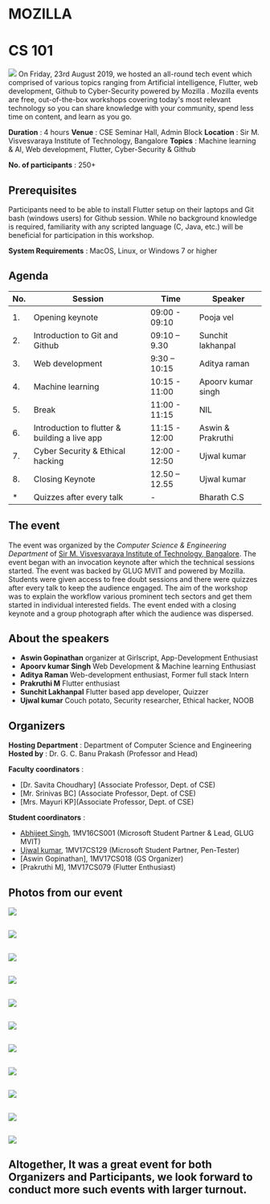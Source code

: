 #
# MOZILLA

# CS 101

![](/assets/images/cs101/img_1.JPG)
On Friday, 23rd August 2019, we hosted an all-round tech event which comprised of various topics ranging from Artificial intelligence, Flutter, web development, Github to Cyber-Security powered by Mozilla . Mozilla events are free, out-of-the-box workshops covering today&#39;s most relevant technology so you can share knowledge with your community, spend less time on content, and learn as you go.

**Duration** : 4 hours
**Venue** : CSE Seminar Hall, Admin Block
**Location** : Sir M. Visvesvaraya Institute of Technology, Bangalore
**Topics** : Machine learning &amp; AI, Web development, Flutter, Cyber-Security &amp; Github

**No. of participants** : 250+

## Prerequisites

Participants need to be able to install Flutter setup on their laptops and Git bash (windows users) for Github session. While no background knowledge is required, familiarity with any scripted language (C, Java, etc.) will be beneficial for participation in this workshop.

**System Requirements** : MacOS, Linux, or Windows 7 or higher

## Agenda

| **No.** | **Session** | **Time** | **Speaker** |
| --- | --- | --- | --- |
| 1. | Opening keynote | 09:00 - 09:10 | Pooja vel |
| 2. | Introduction to Git and Github | 09:10 – 9.30 | Sunchit lakhanpal |
| 3. | Web development | 9:30 – 10:15 | Aditya raman |
| 4. | Machine learning | 10:15 - 11:00 | Apoorv kumar singh |
| 5. |  Break | 11:00 - 11:15 | NIL |
| 6. | Introduction to flutter &amp; building a live app | 11:15 - 12:00 | Aswin &amp; Prakruthi |
| 7. | Cyber Security &amp; Ethical hacking | 12:00 - 12:50 | Ujwal kumar |
| 8. | Closing Keynote | 12.50 – 12.55 | Ujwal kumar |
| \* | Quizzes after every talk | - | Bharath C.S |

## The event

The event was organized by the _Computer Science &amp; Engineering Department_ of [Sir M. Visvesvaraya Institute of Technology, Bangalore](http://sirmvit.edu/). The event began with an invocation keynote after which the technical sessions started. The event was backed by GLUG MVIT and powered by Mozilla. Students were given access to free doubt sessions and there were quizzes after every talk to keep the audience engaged. The aim of the workshop was to explain the workflow various prominent tech sectors and get them started in individual interested fields. The event ended with a closing keynote and a group photograph after which the audience was dispersed.

## About the speakers

- **Aswin Gopinathan**
organizer at Girlscript, App-Development Enthusiast
- **Apoorv kumar Singh**
Web Development &amp; Machine learning Enthusiast
- **Aditya Raman**
Web-development enthusiast, Former full stack Intern
- **Prakruthi M**
Flutter enthusiast
- **Sunchit Lakhanpal**
Flutter based app developer, Quizzer
- **Ujwal kumar**
Couch potato, Security researcher, Ethical hacker, NOOB

## Organizers

**Hosting Department** : Department of Computer Science and Engineering
**Hosted by** : Dr. G. C. Banu Prakash (Professor and Head)

**Faculty coordinators** :

- [Dr. Savita Choudhary] (Associate Professor, Dept. of CSE)
- [Mr. Srinivas BC] (Associate Professor, Dept. of CSE)
- [Mrs. Mayuri KP](Associate Professor, Dept. of CSE)

**Student coordinators** :

- [Abhijeet Singh](http://absingh.com/), 1MV16CS001 (Microsoft Student Partner &amp; Lead, GLUG MVIT)
- [Ujwal kumar](https://www.linkedin.com/in/ujwal-kumar-a096b179/), 1MV17CS129 (Microsoft Student Partner, Pen-Tester)
- [Aswin Gopinathan], 1MV17CS018 (GS Organizer)
- [Prakruthi M], 1MV17CS079 (Flutter Enthusiast)

## Photos from our event
![](/assets/images/cs101/img_2.JPG)
##
![](/assets/images/cs101/img_3.JPG)

##
![](/assets/images/cs101/img_4.JPG)
##

![](/assets/images/cs101/img_5.JPG)

##

![](/assets/images/cs101/img_6.jpg)

##

![](/assets/images/cs101/img_7.jpg)

##

![](/assets/images/cs101/img_8.jpg)
##

![](/assets/images/cs101/img_9.jpg)
##

![](/assets/images/cs101/img_10.jpg)

##
![](/assets/images/cs101/img_11.jpg)

##

![](/assets/images/cs101/img_12.jpg)

##

## Altogether, It was a great event for both Organizers and Participants, we look forward to conduct more such events with larger turnout.
